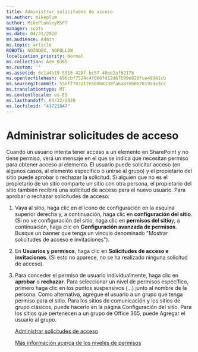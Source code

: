```yaml
---
title: Administrar solicitudes de acceso
ms.author: mikeplum
author: MikePlumleyMSFT
manager: scotv
ms.date: 04/21/2020
ms.audience: Admin
ms.topic: article
ROBOTS: NOINDEX, NOFOLLOW
localization_priority: Normal
ms.collection: Adm_O365
ms.custom: ''
ms.assetid: 6c1a4b19-5915-428f-bc57-40ee2af62178
ms.openlocfilehash: 696cbf7524c4f866fd12d67699e828fce49341cb
ms.sourcegitcommit: 55eff703a17e500681d8fa6a87eb067019ade3cc
ms.translationtype: MT
ms.contentlocale: es-ES
ms.lasthandoff: 04/22/2020
ms.locfileid: "43721847"
---
```

# <a name="manage-access-requests"></a>Administrar solicitudes de acceso

Cuando un usuario intenta tener acceso a un elemento en SharePoint y no tiene permiso, verá un mensaje en el que se indica que necesitan permiso para obtener acceso al elemento. El usuario puede solicitar acceso (en algunos casos, al elemento específico o unirse al grupo) y el propietario del sitio puede aprobar o rechazar la solicitud. Si alguien que no es el propietario de un sitio comparte un sitio con otra persona, el propietario del sitio también recibirá una solicitud de acceso para el nuevo usuario. Para aprobar o rechazar solicitudes de acceso:
  
1. Vaya al sitio, haga clic en el icono de configuración en la esquina superior derecha y, a continuación, haga clic en **configuración del sitio**. (Si no ve configuración del sitio, haga clic en **permisos del sitio**y, a continuación, haga clic en **Configuración avanzada de permisos**. Busque un banner que tenga un vínculo denominado "Mostrar solicitudes de acceso e invitaciones").
    
2. En **Usuarios y permisos**, haga clic en **Solicitudes de acceso e invitaciones**. (Si esto no aparece, no se ha realizado ninguna solicitud de acceso).
    
3. Para conceder el permiso de usuario individualmente, haga clic en **aprobar** o **rechazar**. Para seleccionar un nivel de permisos específico, primero haga clic en los puntos suspensivos (...) junto al nombre de la persona. Como alternativa, agregue el usuario a un grupo que tenga permiso para el sitio. Para los sitios de comunicación y los sitios de grupo clásicos, puede hacerlo en la página Configuración del sitio. Para los sitios que pertenecen a un grupo de Office 365, puede Agregar el usuario al grupo.
    
    [Administrar solicitudes de acceso](https://go.microsoft.com/fwlink/?linkid=2008747)
    
    [Más información acerca de los niveles de permisos](https://go.microsoft.com/fwlink/?linkid=867071)
    


